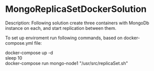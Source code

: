# MongoReplicaSetDockerSolution

Description: Following solution create three containers with MongoDb instance on each, and start replication between them.

To set up enviroment run following commands, based on docker-compose.yml file:

  docker-compose up -d  
  sleep 10  
  docker-compose run mongo-node1 "/usr/src/replicaSet.sh"  
  
